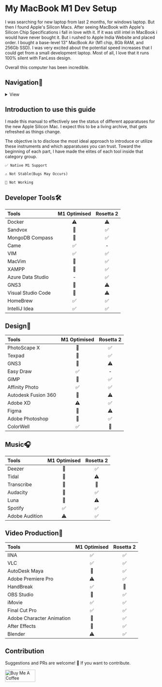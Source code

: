 # My MacBook M1 Dev Setup

I was searching for new laptop from last 2 months, for windows laptop. But then I found Apple's Silicon Macs. After seeing MacBook with Apple's Silicon Chip Specifications i fall in love with it. If it was still intel in MacBook i would have never bought it. But i rushed to Apple India Website and placed order. I bought a base-level 13" MacBook Air (M1 chip, 8Gb RAM, and 256Gb SSD). I was very excited about the potential speed increases that I could get from a small development laptop. Most of all, I love that it runs 100% silent with FanLess design.

Overall this computer has been incredible.

## Navigation🧭
<details><summary>
View
</summary>
<ul>
<li>[Introduction](https://github.com/eldinesh/My-M1-Dev-Setup#introduction-to-use-this-guide)</li>
<li>[Developer Tools](https://github.com/eldinesh/My-M1-Dev-Setup#developer-tools)</li>
<li>[Design](https://github.com/eldinesh/My-M1-Dev-Setup#design)</li>
<li>[Music]()</li>
<li>[Photos]()</li>
<li>[Productivity]()</li>
<li>[Video Production]()</li>
<li>[Web Browsers]()</li>
</ul>
</details>

## Introduction to use this guide
I made this manual to effectively see the status of different apparatuses for the new Apple Silicon Mac. I expect this to be a living archive, that gets refreshed as things change.

The objective is to disclose the most ideal approach to introduce or utilize these instruments and which apparatuses you can trust. Toward the beginning of each part, I have made the elites of each tool inside that category group.

    ✅ Native M1 Support

    ⚠️ Not Stable(Bugs May Occurs)

    🚫 Not Working

## Developer Tools🛠
| Tools | M1 Optimised | Rosetta 2 |
| :--- | :----: | :----: |
| Docker | ⚠️ | ⚠️ |
| Sandvox | 🚫 | ✅ |
| MongoDB Compass | 🚫 | ✅ |
| Came | ✅ | - |
| VIM | ✅ | ✅ |
| MacVim | 🚫 | ✅ |
| XAMPP | 🚫 | ✅ |
| Azure Data Studio | - | ✅ |
| GNS3 | 🚫 | ⚠️ |
| Visual Studio Code | 🚫 | ⚠️ |
| HomeBrew | ✅ | ✅ |
| IntelliJ Idea |  ✅ | ✅ |

## Design🍥
| Tools | M1 Optimised | Rosetta 2 |
| :--- | :----: | :----: |
| PhotoScape X | 🚫 | ✅ |
| Texpad | 🚫 | ✅ |
| GNS3 | 🚫 | ⚠️ |
| Easy Draw | ✅ | - |
| GIMP | 🚫 | ✅ |
| Affinity Photo | ✅ | ✅ |
| Autodesk Fusion 360 | 🚫 | ⚠️ |
| Adobe XD | ⚠️ | ✅ |
| Figma | 🚫 | ⚠️ |
| Adobe Photoshop | 🚫 | ✅ |
| ColorWell | ✅ | 🚫 |

## Music🎧
| Tools | M1 Optimised | Rosetta 2 |
| :--- | :----: | :----: |
| Deezer | 🚫 | ✅ |
| Tidal | 🚫 | ⚠️ |
| Transcribe | 🚫 | 🚫 |
| Audacity | 🚫 | ✅ |
| Luna | 🚫 | ⚠️ |
| Spotify | ✅ | ✅ |
| Adobe Audition | ⚠️ | ✅ |

## Video Production🎥
| Tools | M1 Optimised | Rosetta 2 |
| :--- | :----: | :----: |
| IINA | ✅ | ✅ |
| VLC | ✅ | ✅ |
| AutoDesk Maya | 🚫 | ✅ |
| Adobe Premiere Pro | ⚠️ | ✅ |
| HandBreak | ✅ | 🚫 |
| OBS Studio | 🚫 | ✅ |
| iMovie | ✅ | ✅ |
| Final Cut Pro | ✅ | ✅ |
| Adobe Character Animation | 🚫 | ✅ |
| After Effects | 🚫 | ✅ |
| Blender | ⚠️ | ✅ |

## Contribution
Suggestions and PRs are welcome! 🤙 If you want to contribute.

<a href="https://www.buymeacoffee.com/eldinesh" target="_blank"><img src="https://cdn.buymeacoffee.com/buttons/v2/default-yellow.png" alt="Buy Me A Coffee" style="height: 40px !important;width: 100px !important;" ></a>
